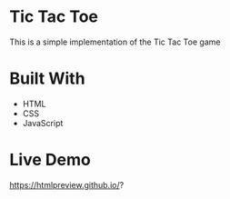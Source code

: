 # Tic Tac Toe 
This is a simple implementation of the Tic Tac Toe game

# Built With
- HTML
- CSS
- JavaScript

# Live Demo
https://htmlpreview.github.io/?
